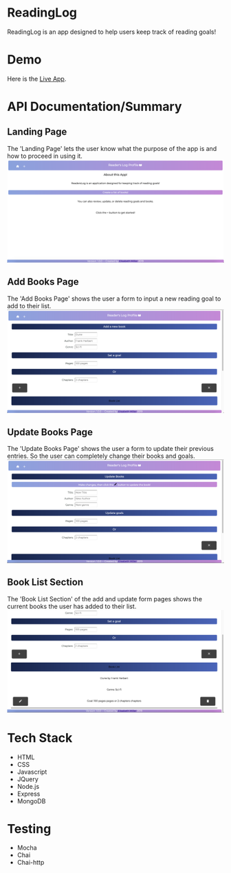 # ReadingLog

ReadingLog is an app designed to help users keep track of reading goals!

# Demo

Here is the [Live App](https://enigmatic-mountain-72788.herokuapp.com/).

# API Documentation/Summary

## Landing Page
The 'Landing Page' lets the user know what the purpose of the app is and how to proceed in using it. 
![Landing Page](/images/LandingPage.png "Landing")

## Add Books Page
The 'Add Books Page' shows the user a form to input a new reading goal to add to their list. 
![Add Books Page](/images/AddBooksPage.png "Add Books")

## Update Books Page
The 'Update Books Page' shows the user a form to update their previous entries. So the user can completely change their books and goals.
![Update Books Page](/images/UpdateBooksPage.png "Update Books")

## Book List Section
The 'Book List Section' of the add and update form pages shows the current books the user has added to their list. 
![Book List Section](/images/BookList.png "Book List")

# Tech Stack

* HTML
* CSS 
* Javascript
* JQuery
* Node.js
* Express
* MongoDB

# Testing

* Mocha
* Chai
* Chai-http
